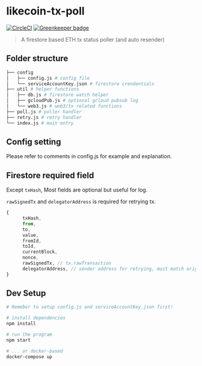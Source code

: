 # likecoin-tx-poll
[![CircleCI](https://circleci.com/gh/likecoin/likecoin-tx-poll.svg?style=svg)](https://circleci.com/gh/likecoin/likecoin-tx-poll)
[![Greenkeeper badge](https://badges.greenkeeper.io/likecoin/likecoin-tx-poll.svg)](https://greenkeeper.io/)

> A firestore based ETH tx status poller (and auto resender)

## Folder structure
```bash
├── config
│   ├── config.js # config file
│   └── serviceAccountKey.json # firestore crendentials
├── util # helper functions
│   ├── db.js # firestore watch helper
│   ├── gcloudPub.js # optional gcloud pubsub log
│   └── web3.js # web3/tx related functions
├── poll.js # poller handler
├── retry.js # retry handler
└── index.js # main entry
```

## Config setting
Please refer to comments in config.js for example and explanation.

## Firestore required field
Except `txHash`, Most fields are optional but useful for log.

`rawSignedTx` and `delegatorAddress` is required for retrying tx.


```javascript
{
      txHash,
      from,
      to,
      value,
      fromId,
      toId,
      currentBlock,
      nonce,
      rawSignedTx, // tx.rawTransaction
      delegatorAddress, // sender address for retrying, must match original sender
}
```

## Dev Setup

``` bash
# Remeber to setup config.js and serviceAccountKey.json first!

# install dependencies
npm install

# run the program
npm start

# ... or docker-based
docker-compose up

```
